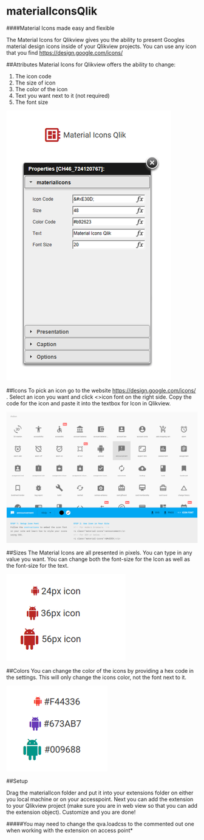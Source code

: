 
# materialIconsQlik
####Material Icons made easy and flexible

The Material Icons for Qlikview gives you the ability to present Googles material design icons inside of your Qlikview projects. You can use any icon that you find https://design.google.com/icons/



##Attributes
Material Icons for Qlikview offers the ability to change:

1. The icon code
2. The size of icon
3. The color of the icon
4. Text you want next to it (not required)
5. The font size

![template](/images/template.PNG)

##Icons
To pick an icon go to the website https://design.google.com/icons/ . Select an icon you want and click <>icon font on the right side. Copy the code for the icon and paste it into the textbox for Icon in Qlikview.

![howto](/images/howto.PNG)

##Sizes
The Material Icons are all presented in pixels. You can type in any value you want. You can change both the font-size for the Icon as well as the font-size for the text.

![SmallMediumLargeIcons](/images/smallMediumLarge.PNG)


##Colors
You can change the color of the icons by providing a hex code in the settings. This will only change the icons color, not the font next to it.

![iconColors](/images/colors.PNG)

##Setup

Drag the materialIcon folder and put it into your extensions folder on either you local machine or on your accesspoint. 
Next you can add the extension to your Qlikview project (make sure you are in web view so that you can add the extension object).
Customize and you are done!

#####You may need to change the qva.loadcss to the commented out one when working with the extension on access point*
